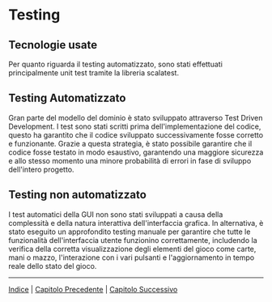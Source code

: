 # Testing

## Tecnologie usate
Per quanto riguarda il testing automatizzato, sono stati effettuati principalmente unit test tramite la libreria scalatest.

## Testing Automatizzato
Gran parte del modello del dominio è stato sviluppato attraverso Test Driven Development. 
I test sono stati scritti prima dell'implementazione del codice, questo ha garantito che il codice sviluppato 
successivamente fosse corretto e funzionante.
Grazie a questa strategia, è stato possibile garantire che il codice fosse testato in modo esaustivo, garantendo una maggiore sicurezza
e allo stesso momento una minore probabilità di errori in fase di sviluppo dell'intero progetto.


## Testing non automatizzato
I test automatici della GUI non sono stati sviluppati a causa della complessità
e della natura interattiva dell'interfaccia grafica. In alternativa, è stato 
eseguito un approfondito testing manuale per garantire che tutte le funzionalità 
dell'interfaccia utente funzionino correttamente, includendo
la verifica della corretta visualizzazione degli elementi del gioco come carte, mani o mazzo,
l'interazione con i vari pulsanti e l'aggiornamento in tempo reale dello stato del gioco.

---

[Indice](../index.md) | [Capitolo Precedente](./5-Implementazione.md) | [Capitolo Successivo](./7-Conclusioni.md)